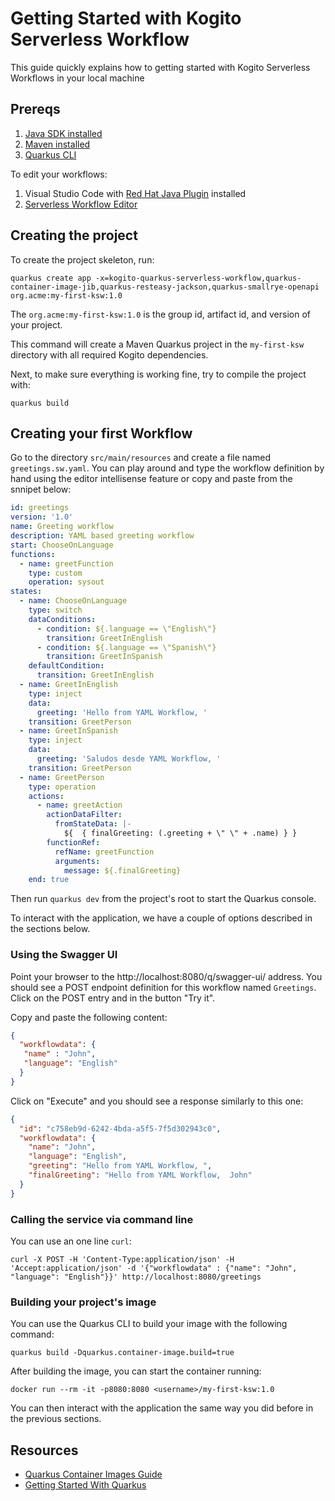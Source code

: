 # Getting Started with Kogito Serverless Workflow

This guide quickly explains how to getting started with Kogito Serverless Workflows in your local machine

## Prereqs

1. [Java SDK installed](https://adoptopenjdk.net/)
2. [Maven installed](https://maven.apache.org/install.html)
3. [Quarkus CLI](https://quarkus.io/guides/cli-tooling)

To edit your workflows:

1. Visual Studio Code with [Red Hat Java Plugin](https://marketplace.visualstudio.com/items?itemName=redhat.java) installed
2. [Serverless Workflow Editor](https://marketplace.visualstudio.com/items?itemName=serverlessworkflow.serverless-workflow-vscode-extension)

## Creating the project

To create the project skeleton, run:

```shell
quarkus create app -x=kogito-quarkus-serverless-workflow,quarkus-container-image-jib,quarkus-resteasy-jackson,quarkus-smallrye-openapi  org.acme:my-first-ksw:1.0
```

The `org.acme:my-first-ksw:1.0` is the group id, artifact id, and version of your project.

This command will create a Maven Quarkus project in the `my-first-ksw` directory with all required Kogito dependencies.

Next, to make sure everything is working fine, try to compile the project with:

```shell
quarkus build
```

## Creating your first Workflow

Go to the directory `src/main/resources` and create a file named `greetings.sw.yaml`. 
You can play around and type the workflow definition by hand using the editor intellisense feature or copy and paste from the snnipet below:

```yaml
id: greetings
version: '1.0'
name: Greeting workflow
description: YAML based greeting workflow
start: ChooseOnLanguage
functions:
  - name: greetFunction
    type: custom
    operation: sysout
states:
  - name: ChooseOnLanguage
    type: switch
    dataConditions:
      - condition: ${.language == \"English\"}
        transition: GreetInEnglish
      - condition: ${.language == \"Spanish\"}
        transition: GreetInSpanish
    defaultCondition:
      transition: GreetInEnglish
  - name: GreetInEnglish
    type: inject
    data:
      greeting: 'Hello from YAML Workflow, '
    transition: GreetPerson
  - name: GreetInSpanish
    type: inject
    data:
      greeting: 'Saludos desde YAML Workflow, '
    transition: GreetPerson
  - name: GreetPerson
    type: operation
    actions:
      - name: greetAction
        actionDataFilter:
          fromStateData: |-
            ${  { finalGreeting: (.greeting + \" \" + .name) } }
        functionRef:
          refName: greetFunction
          arguments:
            message: ${.finalGreeting}
    end: true
```

Then run `quarkus dev` from the project's root to start the Quarkus console.

To interact with the application, we have a couple of options described in the sections below.

### Using the Swagger UI

Point your browser to the http://localhost:8080/q/swagger-ui/ address. 
You should see a POST endpoint definition for this workflow named `Greetings`. Click on the POST entry and in the button "Try it".

Copy and paste the following content:

```json
{
  "workflowdata": {
   "name" : "John",
   "language": "English"
  }
}
```

Click on "Execute" and you should see a response similarly to this one:

```json
{
  "id": "c758eb9d-6242-4bda-a5f5-7f5d302943c0",
  "workflowdata": {
    "name": "John",
    "language": "English",
    "greeting": "Hello from YAML Workflow, ",
    "finalGreeting": "Hello from YAML Workflow,  John"
  }
}
```

### Calling the service via command line

You can use an one line `curl`:

```shell
curl -X POST -H 'Content-Type:application/json' -H 'Accept:application/json' -d '{"workflowdata" : {"name": "John", "language": "English"}}' http://localhost:8080/greetings
```

### Building your project's image

You can use the Quarkus CLI to build your image with the following command:

```shell
quarkus build -Dquarkus.container-image.build=true
```

After building the image, you can start the container running:

```shell
docker run --rm -it -p8080:8080 <username>/my-first-ksw:1.0
```

You can then interact with the application the same way you did before in the previous sections.

## Resources

- [Quarkus Container Images Guide](https://quarkus.io/guides/container-image)
- [Getting Started With Quarkus](https://quarkus.io/guides/getting-started)